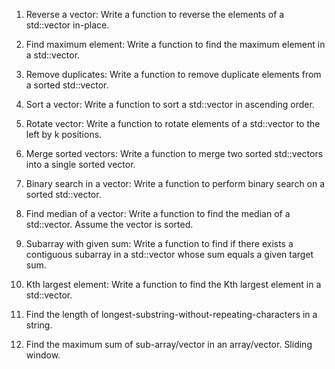  1. Reverse a vector: Write a function to reverse the elements of a std::vector in-place.

 2. Find maximum element: Write a function to find the maximum element in a std::vector.

 3. Remove duplicates: Write a function to remove duplicate elements from a sorted std::vector.

 4. Sort a vector: Write a function to sort a std::vector in ascending order.

 5. Rotate vector: Write a function to rotate elements of a std::vector to the left by k positions.

 6. Merge sorted vectors: Write a function to merge two sorted std::vectors into a single sorted vector.

 7. Binary search in a vector: Write a function to perform binary search on a sorted std::vector.

 8. Find median of a vector: Write a function to find the median of a std::vector.
     Assume the vector is sorted.
 
 9. Subarray with given sum:
    Write a function to find if there exists a contiguous subarray in a std::vector
    whose sum equals a given target sum.

10. Kth largest element: Write a function to find the Kth largest element in a std::vector.

11. Find the length of longest-substring-without-repeating-characters in a string.

12. Find the maximum sum of sub-array/vector in an array/vector. Sliding window.

